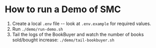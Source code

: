 # How to run a Demo of SMC

1. Create a local `.env` file -- look at `.env.example` for required values.
2. Run `./demo/run-demo.sh`
3. Tail the logs of the BookBuyer and watch the number of books sold/bought increase: `./demo/tail-bookbuyer.sh`
